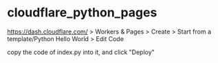 # cloudflare_python_pages

https://dash.cloudflare.com/  >
Workers & Pages > Create > Start from a template/Python Hello World > Edit Code

copy the code of index.py into it, and click "Deploy"
